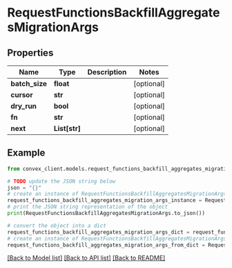 # RequestFunctionsBackfillAggregatesMigrationArgs


## Properties

Name | Type | Description | Notes
------------ | ------------- | ------------- | -------------
**batch_size** | **float** |  | [optional] 
**cursor** | **str** |  | [optional] 
**dry_run** | **bool** |  | [optional] 
**fn** | **str** |  | [optional] 
**next** | **List[str]** |  | [optional] 

## Example

```python
from convex_client.models.request_functions_backfill_aggregates_migration_args import RequestFunctionsBackfillAggregatesMigrationArgs

# TODO update the JSON string below
json = "{}"
# create an instance of RequestFunctionsBackfillAggregatesMigrationArgs from a JSON string
request_functions_backfill_aggregates_migration_args_instance = RequestFunctionsBackfillAggregatesMigrationArgs.from_json(json)
# print the JSON string representation of the object
print(RequestFunctionsBackfillAggregatesMigrationArgs.to_json())

# convert the object into a dict
request_functions_backfill_aggregates_migration_args_dict = request_functions_backfill_aggregates_migration_args_instance.to_dict()
# create an instance of RequestFunctionsBackfillAggregatesMigrationArgs from a dict
request_functions_backfill_aggregates_migration_args_from_dict = RequestFunctionsBackfillAggregatesMigrationArgs.from_dict(request_functions_backfill_aggregates_migration_args_dict)
```
[[Back to Model list]](../README.md#documentation-for-models) [[Back to API list]](../README.md#documentation-for-api-endpoints) [[Back to README]](../README.md)


